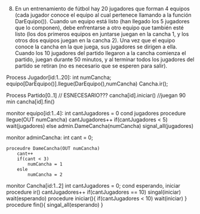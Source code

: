 8. En un entrenamiento de fútbol hay 20 jugadores que forman 4 equipos (cada jugador conoce el equipo al cual pertenece llamando a la función DarEquipo()). Cuando un equipo está listo (han llegado los 5 jugadores que lo componen), debe enfrentarse a otro equipo que también esté listo (los dos primeros equipos en juntarse juegan en la cancha 1, y los otros dos equipos juegan en la cancha 2). Una vez que el equipo conoce la cancha en la que juega, sus jugadores 
se dirigen a ella. Cuando los 10 jugadores del partido llegaron a la cancha comienza el partido, juegan durante 50 minutos, y al terminar todos los jugadores del partido se retiran (no es necesario que se esperen para salir).

Process Jugador[id:1..20]:
    int numCancha;
    equipo[DarEquipo()].llegue(DarEquipo(),numCancha)
    Cancha.ir();

Process Partido[0..1] // ESNECESARIO???
    cancha[id].iniciar()
    //juegan 90 min
    cancha[id].fin()



monitor equipo[id:1..4]:
    int cantJugadores = 0
    cond jugadores
    procedure llegue(OUT numCancha)
        cantJugadores++
        if(cantJugadores < 5)
            wait(jugadores)
        else
            admin.DameCancha(numCancha)
            signal_all(jugadores)

monitor adminCancha:
    int cant = 0;

    proceudre DameCancha(OUT numCancha)
        cant++
        if(cant < 3)
            numCancha = 1
        esle
            numCancha = 2  

monitor Cancha[id:1..2]
    int cantJugadores = 0;
    cond esperando, iniciar
    procedure ir()
        cantJugadores++
        if(cantJugadores == 10)
            singal(iniciar)
        wait(esperando)
    procedure iniciar(){
        if(cantJugadores < 10)
            wait(iniciar)
    }
    procedure fin(){
        singal_all(esperando)
    }


    
